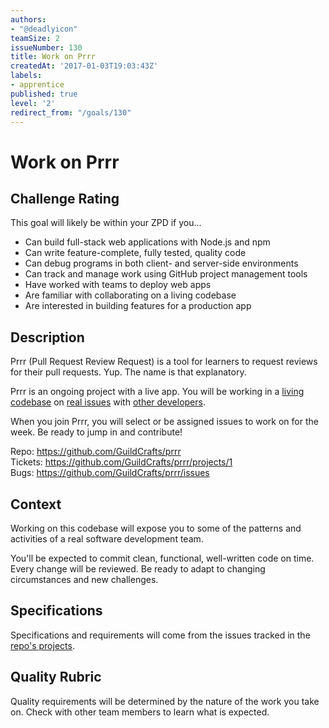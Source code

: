 ```yaml
---
authors:
- "@deadlyicon"
teamSize: 2
issueNumber: 130
title: Work on Prrr
createdAt: '2017-01-03T19:03:43Z'
labels:
- apprentice
published: true
level: '2'
redirect_from: "/goals/130"
---
```


# Work on Prrr

## Challenge Rating

This goal will likely be within your ZPD if you...

- Can build full-stack web applications with Node.js and npm
- Can write feature-complete, fully tested, quality code
- Can debug programs in both client- and server-side environments
- Can track and manage work using GitHub project management tools
- Have worked with teams to deploy web apps
- Are familiar with collaborating on a living codebase
- Are interested in building features for a production app

## Description

Prrr (Pull Request Review Request) is a tool for learners to request reviews for their pull requests. Yup. The name is that explanatory.

Prrr is an ongoing project with a live app. You will be working in a [living codebase](https://github.com/GuildCrafts/prrr/commits/master) on [real issues](https://github.com/GuildCrafts/prrr/issues) with [other developers](https://github.com/GuildCrafts/prrr/graphs/contributors).

When you join Prrr, you will select or be assigned issues to work on for the week. Be ready to jump in and contribute!

Repo: https://github.com/GuildCrafts/prrr
<br>Tickets: https://github.com/GuildCrafts/prrr/projects/1
<br>Bugs: https://github.com/GuildCrafts/prrr/issues

## Context

Working on this codebase will expose you to some of the patterns and activities of a real software development team.

You'll be expected to commit clean, functional, well-written code on time. Every change will be reviewed. Be ready to adapt to changing circumstances and new challenges.

## Specifications

Specifications and requirements will come from the issues tracked in the [repo's projects](https://github.com/GuildCrafts/prrr/projects).

## Quality Rubric

Quality requirements will be determined by the nature of the work you take on. Check with other team members to learn what is expected.
